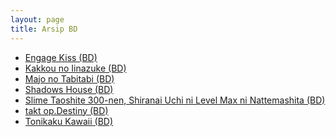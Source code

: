 ```yaml
---
layout: page
title: Arsip BD
---
```


<section class="post">
  
  <ul>
    <li><a href="{{ site.baseurl }}/kategori/Engage-Kiss-bd" class="h4">Engage Kiss (BD)</a></li>
    <li><a href="{{ site.baseurl }}/kategori/Kakkou-no-Iinazuke-bd" class="h4">Kakkou no Iinazuke (BD)</a></li>
    <li><a href="{{ site.baseurl }}/kategori/Majo-no-Tabitabi-bd" class="h4">Majo no Tabitabi (BD)</a></li>
    <li><a href="{{ site.baseurl }}/kategori/Shadows-House-bd" class="h4">Shadows House (BD)</a></li>
    <li><a href="{{ site.baseurl }}/kategori/Slime-Taoshite-300-nen,-Shiranai-Uchi-ni-Level-Max-ni-Nattemashita-bd" class="h4">Slime Taoshite 300-nen, Shiranai Uchi ni Level Max ni Nattemashita (BD)</a></li>
    <li><a href="{{ site.baseurl }}/kategori/takt-op.Destiny-bd" class="h4">takt op.Destiny (BD)</a></li>
    <li><a href="{{ site.baseurl }}/kategori/Tonikaku-Kawaii-bd" class="h4">Tonikaku Kawaii (BD)</a></li>
  </ul>
</section>
